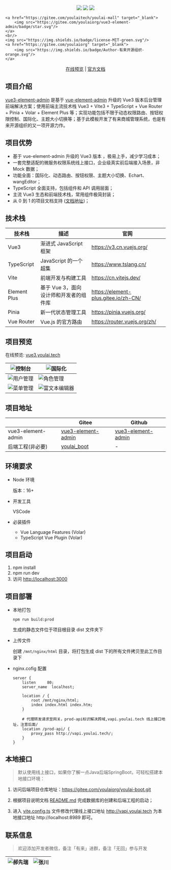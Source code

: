 <p align="center">
    <img src="https://img.shields.io/badge/Vue-3.2.40-brightgreen.svg"/>
    <img src="https://img.shields.io/badge/Vite-3.2.0-green.svg"/>
    <img src="https://img.shields.io/badge/Element Plus-2.2.27-blue.svg"/>
  
    <a href="https://gitee.com/youlaitech/youlai-mall" target="_blank">
        <img src="https://gitee.com/youlaiorg/vue3-element-admin/badge/star.svg"/>
    </a> 
    <br/>
    <img src="https://img.shields.io/badge/license-MIT-green.svg"/>
    <a href="https://gitee.com/youlaiorg" target="_blank">
        <img src="https://img.shields.io/badge/Author-有来开源组织-orange.svg"/>
    </a>
</p>
<p align="center">
<a target="_blank" href="http://vue3.youlai.tech">在线预览</a> |  <a target="_blank" href="https://www.youlai.tech/pages/5d571c/">官方文档</a> 
</p>

## 项目介绍

[vue3-element-admin](https://gitee.com/youlaiorg/vue3-element-admin) 是基于 [vue-element-admin](https://gitee.com/panjiachen/vue-element-admin) 升级的 Vue3 版本后台管理前端解决方案；使用前端主流技术栈 Vue3 + Vite3 + TypeScript + Vue Router + Pinia + Volar + Element Plus 等；实现功能包括不限于动态权限路由、按钮权限控制、国际化、主题大小切换等；基于此模板开发了有来商城管理系统，也是有来开源组织的又一项开源力作。

## 项目优势

- 基于 vue-element-admin 升级的 Vue3 版本 ，极易上手，减少学习成本；
- 一套完整适配的微服务权限系统线上接口，企业级真实前后端接入场景，非 Mock 数据；
- 功能全面：国际化、动态路由、按钮权限、主题大小切换、Echart、wangEditor；
- TypeScript 全面支持，包括组件和 API 调用层面；
- 主流 Vue3 生态和前端技术栈，常用组件极简封装；
- 从 0 到 1 的项目文档支持 ([文档地址](https://www.cnblogs.com/haoxianrui/p/16090029.html))；

## 技术栈

| 技术栈 | 描述 | 官网 |
| --- | --- | --- |
| Vue3 | 渐进式 JavaScript 框架 | https://v3.cn.vuejs.org/ |
| TypeScript | JavaScript 的一个超集 | https://www.tslang.cn/ |
| Vite | 前端开发与构建工具 | https://cn.vitejs.dev/ |
| Element Plus | 基于 Vue 3，面向设计师和开发者的组件库 | https://element-plus.gitee.io/zh-CN/ |
| Pinia | 新一代状态管理工具 | https://pinia.vuejs.org/ |
| Vue Router | Vue.js 的官方路由 | https://router.vuejs.org/zh/ |

## 项目预览

在线预览: [vue3.youlai.tech](http://vue3.youlai.tech)

| ![控制台](https://s2.loli.net/2022/12/09/34iklzLAnsIuXDh.png) | ![国际化](https://s2.loli.net/2022/04/07/lt6u2jMefpTJvkh.gif) |
| --- | --- |
| ![用户管理](https://s2.loli.net/2022/12/09/gjJibCaVP3Ysnoh.png) | ![角色管理](https://s2.loli.net/2022/12/09/xHoNctJj2hUfMO8.png) |
| ![菜单管理](https://s2.loli.net/2022/12/09/dah34MRfqiB2cez.png) |![富文本编辑器](https://s2.loli.net/2022/12/09/QzCDIwmqydtLPYr.png) |

## 项目地址

|  | Gitee | Github |
| --- | --- | --- |
| vue3-element-admin | [vue3-element-admin](https://gitee.com/youlaiorg/vue3-element-admin) | [vue3-element-admin](https://github.com/youlaitech/vue3-element-admin) |
| 后端工程(非必要) | [youlai_boot](https://gitee.com/youlaiorg/youlai-boot) | - |

## 环境要求

- Node 环境 

  版本：16+

- 开发工具

  VSCode

- 必装插件

  - Vue Language Features (Volar) 
  - TypeScript Vue Plugin (Volar)

## 项目启动

1. npm install
2. npm run dev
3. 访问 [http://localhost:3000](http://localhost:3000)

## 项目部署

- 本地打包

  ```
  npm run build:prod
  ```

  生成的静态文件位于项目根目录 dist 文件夹下

- 上传文件

  创建 `/mnt/nginx/html` 目录，将打包生成 dist 下的所有文件拷贝至此工作目录下

- nginx.cofig 配置

  ```
  server {
      listen     80;
      server_name  localhost;

      location / {
          root /mnt/nginx/html;
          index index.html index.htm;
      }

      # 代理转发请求至网关，prod-api标识解决跨域,vapi.youlai.tech 线上接口地址，注意后面/
      location /prod-api/ {
          proxy_pass http://vapi.youlai.tech/;
      }
  }

  ```
## 本地接口

> 默认使用线上接口，如果你了解一点Java后端SpringBoot，可轻松搭建本地接口环境：

1. 访问后端项目仓库地址：https://gitee.com/youlaiorg/youlai-boot.git

2. 根据项目说明文档 [README.md](https://gitee.com/youlaiorg/youlai-boot#%E9%A1%B9%E7%9B%AE%E8%BF%90%E8%A1%8C) 完成数据库的创建和后端工程的启动；
3. 进入 [vite.config.ts](vite.config.ts) 文件修改代理线上接口地址 http://vapi.youlai.tech 为本地接口地址 http://localhost:8989 即可。


## 联系信息

> 欢迎添加开发者微信，备注「有来」进群，备注「无回」参与开发

| ![郝先瑞](https://s2.loli.net/2022/04/06/yRx8uzj4emA5QVr.jpg) | ![张川](https://s2.loli.net/2022/04/06/cQihGv9uPsTjXk1.jpg) |
| --- | --- |
